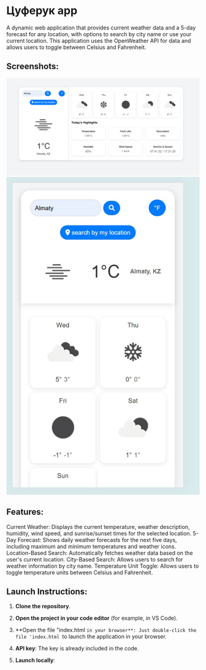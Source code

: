 # Цуферук app
A dynamic web application that provides current weather data and a 5-day forecast for any location, with options to search by city name or use your current location. This application uses the OpenWeather API for data and allows users to toggle between Celsius and Fahrenheit.

## Screenshots:

![1](/Weather%20App/screenshots/image.png)
![2](/Weather%20App/screenshots/photo_5305588958224312022_y.jpg)

## Features:
Current Weather: Displays the current temperature, weather description, humidity, wind speed, and sunrise/sunset times for the selected location.
5-Day Forecast: Shows daily weather forecasts for the next five days, including maximum and minimum temperatures and weather icons.
Location-Based Search: Automatically fetches weather data based on the user's current location.
City-Based Search: Allows users to search for weather information by city name.
Temperature Unit Toggle: Allows users to toggle temperature units between Celsius and Fahrenheit.

## Launch Instructions:

1. **Clone the repository**.

2. **Open the project in your code editor** (for example, in VS Code).

3. **Open the file "index.html `in your browser**:
Just double-click the file 'index.html `to launch the application in your browser.

4. **API key**:
The key is already included in the code.

5. **Launch locally**: